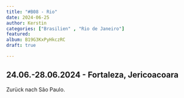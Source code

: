```yaml
---
title: "#B08 - Rio"
date: 2024-06-25
author: Kerstin
categories: ["Brasilien" , "Rio de Janeiro"]
featured: 
album: B19G3KxPyHkczRC
draft: true

---
```


## 24.06.-28.06.2024 - Fortaleza, Jericoacoara

Zurück nach São Paulo.